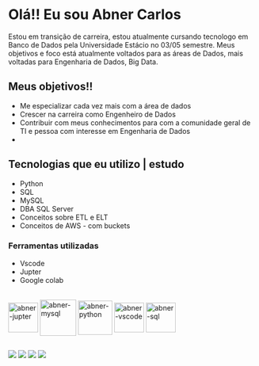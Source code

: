 <!-- apresentacao  -->
# Olá!! Eu sou Abner Carlos

Estou em transição de carreira, estou atualmente cursando tecnologo em Banco de Dados pela Universidade Estácio no 03/05 semestre. Meus objetivos e foco está atualmente voltados para as áreas de Dados, mais voltadas para Engenharia de Dados, Big Data.

##

<!-- meus objetivos -->
## Meus objetivos!!
- Me especializar cada vez mais com a área de dados
- Crescer na carreira como Engenheiro de Dados
- Contribuir com meus conhecimentos para com a comunidade geral de TI e pessoa com interesse em Engenharia de Dados
- 

<!-- tecnologias utilziadas -->
##
## Tecnologias que eu utilizo | estudo 
   - Python
   - SQL
   - MySQL
   - DBA SQL Server
   - Conceitos sobre ETL e ELT
   - Conceitos de AWS - com buckets
  
  ### Ferramentas utilizadas
  - Vscode
  - Jupter 
  - Google colab
  
  
<div style="display: inline-block"><br>
  <img align="center" alt="abner-jupter" height="60" width="60" src="https://cdn.jsdelivr.net/gh/devicons/devicon/icons/jupyter/jupyter-original-wordmark.svg" />
<!--   <img align="center" alt="abner-jupter" height="30" width="40" src="https://cdn.jsdelivr.net/gh/devicons/devicon/icons/linkedin/linkedin-original.svg" /> -->
  <img align="center" alt="abner-mysql" height="73" width="73" src="https://cdn.jsdelivr.net/gh/devicons/devicon/icons/mysql/mysql-original-wordmark.svg" />
  <img align="center" alt="abner-python" height="69" width="69" src="https://cdn.jsdelivr.net/gh/devicons/devicon/icons/python/python-original.svg" />
  <img align="center" alt="abner-vscode" height="60" width="60" src="https://cdn.jsdelivr.net/gh/devicons/devicon/icons/visualstudio/visualstudio-plain.svg" />
  <img align="center" alt="abner-sql" height="60" width="60" src="https://img.icons8.com/external-dreamstale-lineal-dreamstale/32/000000/external-sql-file-types-dreamstale-lineal-dreamstale.png">
</div>


##

<!-- redes de contatos -->
<div>
  <a href="https://www.linkedin.com/in/abner-carlos" target="_blank"><img src="https://img.shields.io/badge/LinkedIn-0077B5?style=for-the-badge&logo=linkedin&logoColor=white" target="_blank"></a>
  <a href="mailto:carlosabner17@gmail.com" target="_blank"><img src="https://img.shields.io/badge/Gmail-D14836?style=for-the-badge&logo=gmail&logoColor=white" target="_blank"></a>
  <a href="mailto:abner_familha@hotmail.com" target="_blank"><img src="https://img.shields.io/badge/Email-0078D4?style=for-the-badge&logo=microsoft-outlook&logoColor=white" target="_blank"></a>
  <a href="https://instagram.com/abner_carlos.s?utm_medium=copy_link" target="_blank"><img src="https://img.shields.io/badge/Instagram-E4405F?style=for-the-badge&logo=instagram&logoColor=white" target="_blank"></a>  
</div>



